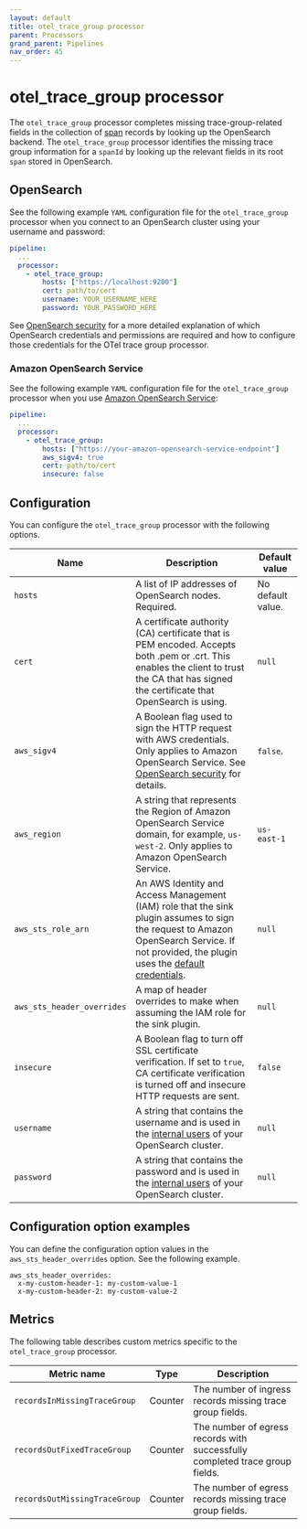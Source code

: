 ```yaml
---
layout: default
title: otel_trace_group processor
parent: Processors
grand_parent: Pipelines
nav_order: 45
---
```


# otel_trace_group processor

The `otel_trace_group` processor completes missing trace-group-related fields in the collection of [span](https://github.com/opensearch-project/data-prepper/blob/834f28fdf1df6d42a6666e91e6407474b88e7ec6/data-prepper-api/src/main/java/org/opensearch/dataprepper/model/trace/Span.java) records by looking up the OpenSearch backend. The `otel_trace_group` processor identifies the missing trace group information for a `spanId` by looking up the relevant fields in its root `span` stored in OpenSearch.

## OpenSearch

See the following example `YAML` configuration file for the `otel_trace_group` processor when you connect to an OpenSearch cluster using your username and password:

``` YAML
pipeline:
  ...
  processor:
    - otel_trace_group:
        hosts: ["https://localhost:9200"]
        cert: path/to/cert
        username: YOUR_USERNAME_HERE
        password: YOUR_PASSWORD_HERE
```

See [OpenSearch security]({{site.url}}{{site.baseurl}}/data-prepper/pipelines/configuration/sinks/opensearch/#opensearch-cluster-security) for a more detailed explanation of which OpenSearch credentials and permissions are required and how to configure those credentials for the OTel trace group processor.

### Amazon OpenSearch Service

See the following example `YAML` configuration file for the `otel_trace_group` processor when you use [Amazon OpenSearch Service]({{site.url}}{{site.baseurl}}/data-prepper/pipelines/configuration/sinks/opensearch/#amazon-opensearch-service-domain-security):

``` YAML
pipeline:
  ...
  processor:
    - otel_trace_group:
        hosts: ["https://your-amazon-opensearch-service-endpoint"]
        aws_sigv4: true
        cert: path/to/cert
        insecure: false
```

## Configuration

You can configure the `otel_trace_group` processor with the following options.

| Name | Description | Default value |
| -----| ----| -----------|
| `hosts`| A list of IP addresses of OpenSearch nodes. Required. | No default value. | 
| `cert` | A certificate authority (CA) certificate that is PEM encoded. Accepts both .pem or .crt. This enables the client to trust the CA that has signed the certificate that OpenSearch is using. | `null` |
| `aws_sigv4` | A Boolean flag used to sign the HTTP request with AWS credentials. Only applies to Amazon OpenSearch Service. See [OpenSearch security](https://github.com/opensearch-project/data-prepper/blob/129524227779ee35a327c27c3098d550d7256df1/data-prepper-plugins/opensearch/security.md) for details. | `false`. |
| `aws_region` | A string that represents the Region of Amazon OpenSearch Service domain, for example, `us-west-2`. Only applies to Amazon OpenSearch Service. | `us-east-1` |
| `aws_sts_role_arn`| An AWS Identity and Access Management (IAM) role that the sink plugin assumes to sign the request to Amazon OpenSearch Service. If not provided, the plugin uses the [default credentials](https://sdk.amazonaws.com/java/api/latest/software/amazon/awssdk/auth/credentials/DefaultCredentialsProvider.html). | `null` |
| `aws_sts_header_overrides` | A map of header overrides to make when assuming the IAM role for the sink plugin. | `null` |
| `insecure` | A Boolean flag to turn off SSL certificate verification. If set to `true`, CA certificate verification is turned off and insecure HTTP requests are sent. | `false` |
| `username` | A string that contains the username and is used in the [internal users](https://opensearch.org/docs/latest/security/access-control/users-roles/) of your OpenSearch cluster. | `null` |
| `password` | A string that contains the password and is used in the [internal users](https://opensearch.org/docs/latest/security/access-control/users-roles/) of your OpenSearch cluster. | `null` |

## Configuration option examples

You can define the configuration option values in the `aws_sts_header_overrides` option. See the following example.

```
aws_sts_header_overrides:
  x-my-custom-header-1: my-custom-value-1
  x-my-custom-header-2: my-custom-value-2
```

## Metrics

The following table describes custom metrics specific to the `otel_trace_group` processor.

| Metric name | Type | Description |
| ------------- | ---- | ----------- |
| `recordsInMissingTraceGroup` | Counter | The number of ingress records missing trace group fields. |
| `recordsOutFixedTraceGroup` | Counter | The number of egress records with successfully completed trace group fields. |
| `recordsOutMissingTraceGroup` | Counter | The number of egress records missing trace group fields. |